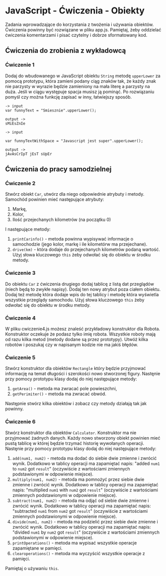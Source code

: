 # JavaScript - Ćwiczenia - Obiekty

Zadania wprowadzające do korzystania z twożenia i używania obiektów.
Ćwiczenia powinny być rozwiązane w pliku app.js.
Pamiętaj, żeby oddzielać ćwiczenia komentarzami i pisać czytelny i dobrze sformatowany kod.

## Ćwiczenia do zrobienia z wykładowcą

### Ćwiczenie 1

Dodaj do wbudowanego w JavaScript obiektu ```String``` metodę ```upperLower``` za pomocą prototypu, która zamieni podany ciąg znaków tak, że każdy znak nie parzysty w wyrazie będzie zamieniony na mała literę a parzysty na duża.
Jeśli w ciągu występuje spacja musisz ją pominąć.
Po rozwiązaniu pomyśl czy można funkcję zapisać w inny, łatwiejszy sposób.

```
-> input
var funnyText = "Smiesznie".upperLower();

output -> 
sMiEsZnIe

-> input

var funnyTextWithSpace = "Javascript jest super".upperLower();

output ->
jAvAsCrIpT jEsT sUpEr
```

## Ćwiczenia do pracy samodzielnej

### Ćwiczenie 2

Stwórz obiekt ```Car```, utwórz dla niego odpowiednie atrybuty i metody.
Samochód powinien mieć następujące atrybuty:
  1. Markę,
  2. Kolor,
  3. Ilość przejechanych kilometrów (na początku 0)

I następujące metody:
  1. ```printCarinfo()``` - metoda powinna wypisywać informacje o samochodzie (jego kolor, markę i ile kilometórw ma przejechane).
  2. ```drive(km)``` - która dodaje do przejechanych kilometrów podaną wartość. Użyj słowa kluczowego ```this``` żeby odwołać się do obiektu w środku metody.

### Ćwiczenie 3

Do obiektu ```Car``` z ćwiczenia drugiego dodaj tablicę z listą dat przeglądów (niech będą to zwykłe napisy). Dodaj ten nowy atrybut poza ciałem obiektu.
Dodaj też metodę która dodaje wpis do tej tablicy i metodę która wyświetla wszystkie przeglądy samochodu. Użyj słowa kluczowego ```this``` żeby odwołać się do obiektu w środku metody.

### Ćwiczenie 4

W pliku cwiczenie4.js możesz znaleść przykładowy konstruktor dla Robota. Konstruktor oczekuje że podasz tylko imię robota.
Wszystkie roboty mają od razu kilka metod (metody dodane są przez prototypy).
Utwóż kilka robotów i poszukaj czy w napisanym kodzie nie ma jakiś błędów.

### Ćwiczenie 5

Stwórz konstruktor dla obiektów ```Rectangle``` który będzie przyjmować informację na temat długości i szerokości nowo stworzonej figury.
Nastęnie przy pomocy prototypu klasy dodaj do niej następujące metody:
  1. ```getArea()``` - metoda ma zwracać pole powieszchni,
  2. ```getPerimiter()``` - metoda ma zwracać obwód.

Następnie stwórz kilka obiektów i zobacz czy metody działają tak jak powinny.

### Ćwiczenie 6
Stwórz konstruktor dla obiektów ```Calculator```. Konstruktor ma nie przyjmować żadnych danych. Każdy nowo stworzony obiekt powinien mieć pustą tablicę w której będzie trzymać historię wywołanych operacji.
Nastęnie przy pomocy prototypu klasy dodaj do niej następujące metody:
  1. ```add(num1, num2)``` - metoda ma dodać do siebie dwie zmienne i zwrócić wynik. Dodatkowo w tablicy operacji ma zapamiętać napis: "added ```num1``` to ```num2``` got ```result```" (oczywiście z wartościami zmiennych podstawionymi w odpowienie miejsce).
  2. ```multiply(num1, num2)``` - metoda ma pomnożyć przez siebie dwie zmienne i zwrócić wynik. Dodatkowo w tablicy operacji ma zapamiętać napis: "multiplied ```num1``` with ```num2``` got ```result```" (oczywiście z wartościami zmiennych podstawionymi w odpowienie miejsce).  
  3. ```subtract(num1, num2)``` - metoda ma odjąć od siebie dwie zmienne i zwrócić wynik. Dodatkowo w tablicy operacji ma zapamiętać napis: "subtracted ```num1``` from ```num2``` got ```result```" (oczywiście z wartościami zmiennych podstawionymi w odpowienie miejsce).  
  4. ```divide(num1, num2)``` - metoda ma podzielić przez siebie dwie zmienne i zwrócić wynik. Dodatkowo w tablicy operacji ma zapamiętać napis: "divided ```num1``` by ```num2``` got ```result```" (oczywiście z wartościami zmiennych podstawionymi w odpowienie miejsce).  
  5. ```printOperations()``` - metoda ma wypisać wszystkie operacje zapamiętane w pamięci.
  6. ```clearoperations()``` - metoda ma wyczyścić wszystkie operacje z pamięci.

Pamiętaj o używaniu ```this```.
